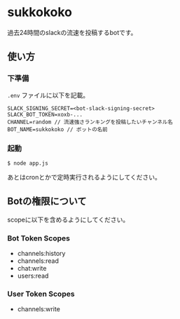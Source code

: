# sukkokoko

過去24時間のslackの流速を投稿するbotです。

## 使い方

### 下準備

`.env` ファイルに以下を記載。
```
SLACK_SIGNING_SECRET=<bot-slack-signing-secret>
SLACK_BOT_TOKEN=xoxb-...
CHANNEL=random // 流速強さランキングを投稿したいチャンネル名
BOT_NAME=sukkokoko // ボットの名前
```

### 起動

```shell
$ node app.js
```

あとはcronとかで定時実行されるようにしてください。

## Botの権限について

scopeに以下を含めるようにしてください。

### Bot Token Scopes

- channels:history
- channels:read
- chat:write
- users:read

### User Token Scopes

- channels:write